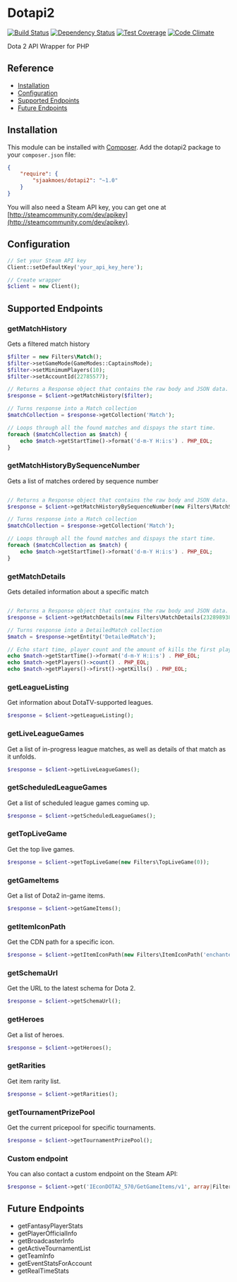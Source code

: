 # Dotapi2
[![Build Status](https://travis-ci.org/Sjaakmoes/Dotapi2.svg?branch=master)](https://travis-ci.org/Sjaakmoes/Dotapi2)
[![Dependency Status](https://www.versioneye.com/user/projects/5723bcb6ba37ce0031fc1f6d/badge.svg?style=flat)](https://www.versioneye.com/user/projects/5723bcb6ba37ce0031fc1f6d)
[![Test Coverage](https://codeclimate.com/github/Sjaakmoes/Dotapi2/badges/coverage.svg)](https://codeclimate.com/github/Sjaakmoes/Dotapi2/coverage)
[![Code Climate](https://codeclimate.com/github/Sjaakmoes/Dotapi2/badges/gpa.svg)](https://codeclimate.com/github/Sjaakmoes/Dotapi2)

Dota 2 API Wrapper for PHP

## Reference

 - [Installation](#installation)
 - [Configuration](#configuration)
 - [Supported Endpoints](#supported-endpoints)
 - [Future Endpoints](#future-endpoints)

## Installation

This module can be installed with [Composer](https://getcomposer.org/).
Add the dotapi2 package to your ```composer.json``` file:

```json
{
    "require": {
        "sjaakmoes/dotapi2": "~1.0"
    }
}
```

You will also need a Steam API key, you can get one at [http://steamcommunity.com/dev/apikey](http://steamcommunity.com/dev/apikey).

## Configuration

```php
// Set your Steam API key
Client::setDefaultKey('your_api_key_here');

// Create wrapper
$client = new Client();
```

## Supported Endpoints

### getMatchHistory

Gets a filtered match history

```php
$filter = new Filters\Match();
$filter->setGameMode(GameModes::CaptainsMode);
$filter->setMinimumPlayers(10);
$filter->setAccountId(22785577);

// Returns a Response object that contains the raw body and JSON data.
$response = $client->getMatchHistory($filter);

// Turns response into a Match collection
$matchCollection = $response->getCollection('Match');

// Loops through all the found matches and dispays the start time.
foreach ($matchCollection as $match) {
    echo $match->getStartTime()->format('d-m-Y H:i:s') . PHP_EOL;
}
```

### getMatchHistoryBySequenceNumber

Gets a list of matches ordered by sequence number

```php

// Returns a Response object that contains the raw body and JSON data.
$response = $client->getMatchHistoryBySequenceNumber(new Filters\MatchSequence(2040184605, 10));

// Turns response into a Match collection
$matchCollection = $response->getCollection('Match');

// Loops through all the found matches and dispays the start time.
foreach ($matchCollection as $match) {
    echo $match->getStartTime()->format('d-m-Y H:i:s') . PHP_EOL;
}
```

### getMatchDetails

Gets detailed information about a specific match

```php

// Returns a Response object that contains the raw body and JSON data.
$response = $client->getMatchDetails(new Filters\MatchDetails(2328989387));

// Turns response into a DetailedMatch collection
$match = $response->getEntity('DetailedMatch');

// Echo start time, player count and the amount of kills the first player made.
echo $match->getStartTime()->format('d-m-Y H:i:s') . PHP_EOL;
echo $match->getPlayers()->count() . PHP_EOL;
echo $match->getPlayers()->first()->getKills() . PHP_EOL;
```

### getLeagueListing

Get information about DotaTV-supported leagues.

```php
$response = $client->getLeagueListing();
```

### getLiveLeagueGames

Get a list of in-progress league matches, as well as details of that match as it unfolds.

```php
$response = $client->getLiveLeagueGames();
```

### getScheduledLeagueGames

Get a list of scheduled league games coming up.

```php
$response = $client->getScheduledLeagueGames();
```

### getTopLiveGame

Get the top live games.

```php
$response = $client->getTopLiveGame(new Filters\TopLiveGame(0));
```

### getGameItems

Get a list of Dota2 in-game items.

```php
$response = $client->getGameItems();
```

### getItemIconPath

Get the CDN path for a specific icon.

```php
$response = $client->getItemIconPath(new Filters\ItemIconPath('enchanted_manglewood_staff', IconType::Large));
```

### getSchemaUrl

Get the URL to the latest schema for Dota 2.

```php
$response = $client->getSchemaUrl();
```

### getHeroes

Get a list of heroes.

```php
$response = $client->getHeroes();
```

### getRarities

Get item rarity list.

```php
$response = $client->getRarities();
```

### getTournamentPrizePool

Get the current pricepool for specific tournaments.

```php
$response = $client->getTournamentPrizePool();
```

### Custom endpoint

You can also contact a custom endpoint on the Steam API:

```php
$response = $client->get('IEconDOTA2_570/GetGameItems/v1', array|Filters\Filter $parameters);
```

## Future Endpoints

 - getFantasyPlayerStats
 - getPlayerOfficialInfo
 - getBroadcasterInfo
 - getActiveTournamentList
 - getTeamInfo
 - getEventStatsForAccount
 - getRealTimeStats
